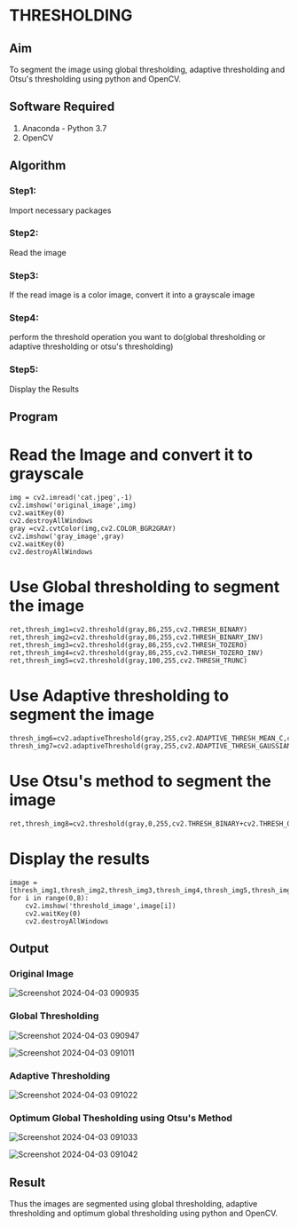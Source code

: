 # THRESHOLDING
## Aim
To segment the image using global thresholding, adaptive thresholding and Otsu's thresholding using python and OpenCV.

## Software Required
1. Anaconda - Python 3.7
2. OpenCV

## Algorithm

### Step1:
Import necessary packages
### Step2:
Read the image
### Step3:
If the read image is a color image, convert it into a grayscale image

### Step4:
perform the threshold operation you want to do(global thresholding or adaptive thresholding or otsu's thresholding)

### Step5:
Display the Results

## Program


# Read the Image and convert it to grayscale
```
img = cv2.imread('cat.jpeg',-1)
cv2.imshow('original_image',img)
cv2.waitKey(0)
cv2.destroyAllWindows
gray =cv2.cvtColor(img,cv2.COLOR_BGR2GRAY)
cv2.imshow('gray_image',gray)
cv2.waitKey(0)
cv2.destroyAllWindows
```

# Use Global thresholding to segment the image
```
ret,thresh_img1=cv2.threshold(gray,86,255,cv2.THRESH_BINARY)
ret,thresh_img2=cv2.threshold(gray,86,255,cv2.THRESH_BINARY_INV)
ret,thresh_img3=cv2.threshold(gray,86,255,cv2.THRESH_TOZERO)
ret,thresh_img4=cv2.threshold(gray,86,255,cv2.THRESH_TOZERO_INV)
ret,thresh_img5=cv2.threshold(gray,100,255,cv2.THRESH_TRUNC)
```

# Use Adaptive thresholding to segment the image
```
thresh_img6=cv2.adaptiveThreshold(gray,255,cv2.ADAPTIVE_THRESH_MEAN_C,cv2.THRESH_BINARY,11,2)
thresh_img7=cv2.adaptiveThreshold(gray,255,cv2.ADAPTIVE_THRESH_GAUSSIAN_C,cv2.THRESH_BINARY,11,2)

```
# Use Otsu's method to segment the image 
```
ret,thresh_img8=cv2.threshold(gray,0,255,cv2.THRESH_BINARY+cv2.THRESH_OTSU)
```


# Display the results
```
image =[thresh_img1,thresh_img2,thresh_img3,thresh_img4,thresh_img5,thresh_img6,thresh_img7,thresh_img8]
for i in range(0,8):
    cv2.imshow('threshold_image',image[i])
    cv2.waitKey(0)
    cv2.destroyAllWindows
```


## Output

### Original Image

![Screenshot 2024-04-03 090935](https://github.com/Anusharonselva/THRESHOLDING-/assets/119405600/43ff2957-e66a-4c9f-95b5-2bca52c0432a)

### Global Thresholding
![Screenshot 2024-04-03 090947](https://github.com/Anusharonselva/THRESHOLDING-/assets/119405600/04ad6a7a-b762-427d-bf75-8eff9a21bda6)

![Screenshot 2024-04-03 091011](https://github.com/Anusharonselva/THRESHOLDING-/assets/119405600/e326d211-c142-4e2a-8af9-3a994273d8d0)

### Adaptive Thresholding
![Screenshot 2024-04-03 091022](https://github.com/Anusharonselva/THRESHOLDING-/assets/119405600/53e63026-4934-425c-9f51-552b3d72055a)

### Optimum Global Thesholding using Otsu's Method
![Screenshot 2024-04-03 091033](https://github.com/Anusharonselva/THRESHOLDING-/assets/119405600/20314a9c-564a-4bfe-a4df-6d45d0ea19b3)

![Screenshot 2024-04-03 091042](https://github.com/Anusharonselva/THRESHOLDING-/assets/119405600/ea87f36f-639f-4543-a4f1-991ee58ffb7c)


## Result
Thus the images are segmented using global thresholding, adaptive thresholding and optimum global thresholding using python and OpenCV.
